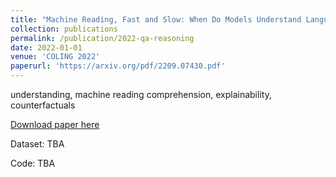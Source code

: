 ```yaml
---
title: "Machine Reading, Fast and Slow: When Do Models Understand Language?"
collection: publications
permalink: /publication/2022-qa-reasoning
date: 2022-01-01
venue: 'COLING 2022'
paperurl: 'https://arxiv.org/pdf/2209.07430.pdf'
---
```

understanding, machine reading comprehension, explainability, counterfactuals

[Download paper here](https://arxiv.org/pdf/2209.07430.pdf)

Dataset: TBA

Code: TBA
